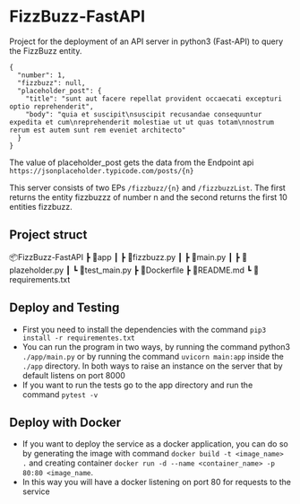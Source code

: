 # FizzBuzz-FastAPI

Project for the deployment of an API server in python3 (Fast-API) to query the FizzBuzz entity.

```
{
  "number": 1,
  "fizzbuzz": null,
  "placeholder_post": {
    "title": "sunt aut facere repellat provident occaecati excepturi optio reprehenderit",
    "body": "quia et suscipit\nsuscipit recusandae consequuntur expedita et cum\nreprehenderit molestiae ut ut quas totam\nnostrum rerum est autem sunt rem eveniet architecto"
  }
}
```
The value of placeholder_post gets the data from the Endpoint api `https://jsonplaceholder.typicode.com/posts/{n}`

This server consists of two EPs `/fizzbuzz/{n}` and `/fizzbuzzList`.
The first returns the entity fizzbuzzz of number n and the second returns the first 10 entities fizzbuzz.

## Project struct
📦FizzBuzz-FastAPI
 ┣ 📂app
 ┃ ┣ 📜fizzbuzz.py
 ┃ ┣ 📜main.py
 ┃ ┣ 📜plazeholder.py
 ┃ ┗ 📜test_main.py
 ┣ 📜Dockerfile
 ┣ 📜README.md
 ┗ 📜requirements.txt

## Deploy and Testing
- First you need to install the dependencies with the command `pip3 install -r requirementes.txt`
- You can run the program in two ways, by running the command python3 `./app/main.py` or by running the command  `uvicorn main:app` inside the `./app` directory. In both ways to raise an instance on the server that by default listens on port 8000
- If you want to run the tests go to the app directory and run the command `pytest -v`

## Deploy with Docker
- If you want to deploy the service as a docker application, you can do so by generating the image with command `docker build -t <image_name> .` and creating container `docker run -d --name <container_name> -p 80:80 <image_name`.
- In this way you will have a docker listening on port 80 for requests to the service